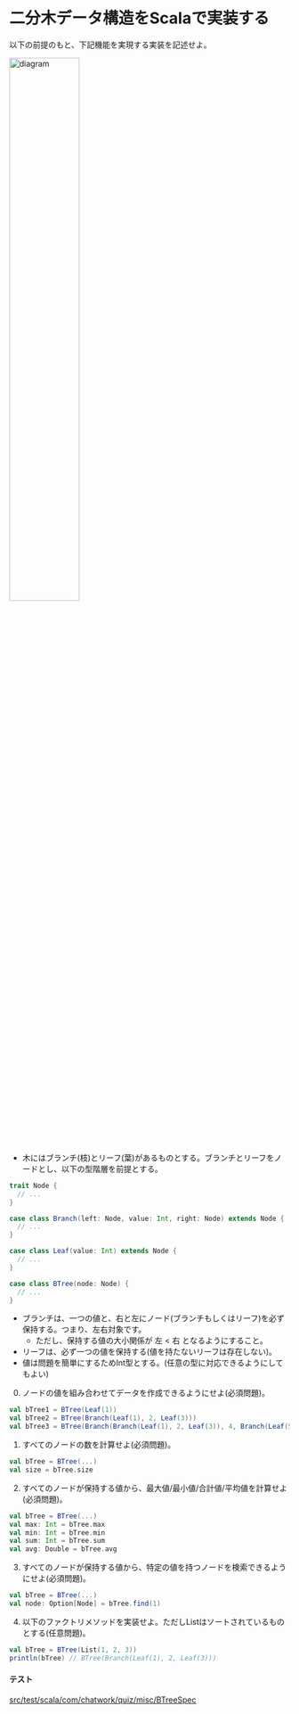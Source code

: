 # 二分木データ構造をScalaで実装する

以下の前提のもと、下記機能を実現する実装を記述せよ。

<img src="https://dl.dropboxusercontent.com/u/557577/btree.png" alt="diagram" width="50%"/>

- 木にはブランチ(枝)とリーフ(葉)があるものとする。ブランチとリーフをノードとし、以下の型階層を前提とする。

```scala
trait Node {
  // ...
}

case class Branch(left: Node, value: Int, right: Node) extends Node {
  // ...
}

case class Leaf(value: Int) extends Node {
  // ...
}

case class BTree(node: Node) {
  // ...
}

```

- ブランチは、一つの値と、右と左にノード(ブランチもしくはリーフ)を必ず保持する。つまり、左右対象です。
    - ただし、保持する値の大小関係が 左 < 右 となるようにすること。
- リーフは、必ず一つの値を保持する(値を持たないリーフは存在しない)。
- 値は問題を簡単にするためInt型とする。(任意の型に対応できるようにしてもよい)

0) ノードの値を組み合わせてデータを作成できるようにせよ(必須問題)。

```scala
val bTree1 = BTree(Leaf(1))
val bTree2 = BTree(Branch(Leaf(1), 2, Leaf(3)))
val bTree3 = BTree(Branch(Branch(Leaf(1), 2, Leaf(3)), 4, Branch(Leaf(5), 6, Leaf(7))))
```

1) すべてのノードの数を計算せよ(必須問題)。

```scala
val bTree = BTree(...)
val size = bTree.size
```

2) すべてのノードが保持する値から、最大値/最小値/合計値/平均値を計算せよ(必須問題)。

```scala
val bTree = BTree(...)
val max: Int = bTree.max
val min: Int = bTree.min
val sum: Int = bTree.sum
val avg: Double = bTree.avg
```

3) すべてのノードが保持する値から、特定の値を持つノードを検索できるようにせよ(必須問題)。

```scala
val bTree = BTree(...)
val node: Option[Node] = bTree.find(1)
```

4) 以下のファクトリメソッドを実装せよ。ただしListはソートされているものとする(任意問題)。

```scala
val bTree = BTree(List(1, 2, 3))
println(bTree) // BTree(Branch(Leaf(1), 2, Leaf(3)))
```

#### テスト

[src/test/scala/com/chatwork/quiz/misc/BTreeSpec](../src/test/scala/com/chatwork/quiz/misc/BTreeSpec.scala)

